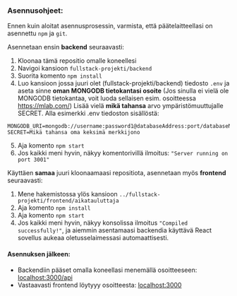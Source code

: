 ### Asennusohjeet:

Ennen kuin aloitat asennusprosessin, varmista, että päätelaitteellasi on asennettu `npm` ja `git`.

Asennetaan ensin **backend** seuraavasti:

1. Kloonaa tämä repositio omalle koneellesi
2. Navigoi kansioon `fullstack-projekti/backend`
3. Suorita komento `npm install`
4. Luo kansioon jossa juuri olet (fullstack-projekti/backend) tiedosto `.env` ja aseta sinne **oman MONGODB tietokantasi osoite** (Jos sinulla ei vielä ole MONGODB tietokantaa, voit luoda sellaisen esim. osoitteessa https://mlab.com/) Lisää vielä **mikä tahansa** arvo ympäristömuuttujalle SECRET.
   Alla esimerkki .env tiedoston sisällöstä:

```
MONGODB_URI=mongodb://username:password1@databaseAddress:port/databaseName
SECRET=Mikä tahansa oma keksimä merkkijono
```

5. Aja komento `npm start`
6. Jos kaikki meni hyvin, näkyy komentorivillä ilmoitus: `"Server running on port 3001"`

Käyttäen **samaa** juuri kloonaamaasi repositiota, asennetaan myös **frontend** seuraavasti:

1. Mene hakemistossa ylös kansioon `../fullstack-projekti/frontend/aikatauluttaja`
2. Aja komento `npm install`
3. Aja komento `npm start`
4. Jos kaikki meni hyvin, näkyy konsolissa ilmoitus `"Compiled successfully!"`, ja aiemmin asentamaasi backendia käyttävä React sovellus aukeaa oletusselaimessasi automaattisesti.

#### Asennuksen jälkeen:

- Backendiin pääset omalla koneellasi menemällä osoitteeseen: [localhost:3000/api](http://localhost:3001/api)
- Vastaavasti frontend löytyyy osoitteesta: [localhost:3000](http://localhost:3000)
